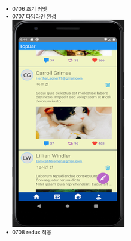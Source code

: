 - 0706 초기 커밋
- 0707 타임라인 완성
  <br/>
  <img src="./images/timeLine.png" width="300px" height="550px">
- 0708 redux 적용